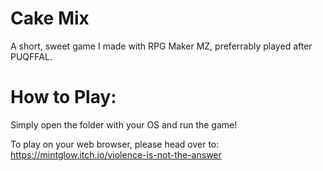 # Cake Mix
A short, sweet game I made with RPG Maker MZ, preferrably played after PUQFFAL.

# How to Play:
Simply open the folder with your OS and run the game!

To play on your web browser, please head over to: https://mintglow.itch.io/violence-is-not-the-answer
